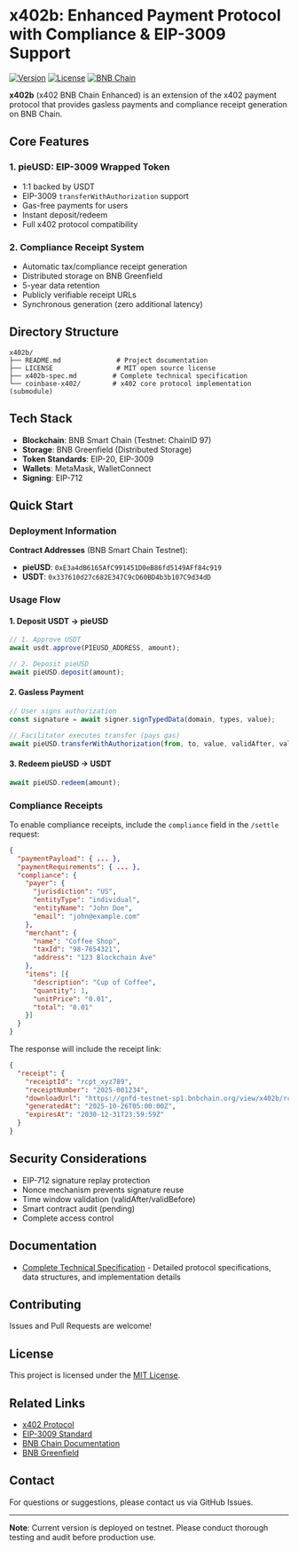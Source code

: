 # x402b: Enhanced Payment Protocol with Compliance & EIP-3009 Support

[![Version](https://img.shields.io/badge/version-0.0.1-blue.svg)](https://github.com/Pieverse-Eng/x402b)
[![License](https://img.shields.io/badge/license-MIT-green.svg)](LICENSE)
[![BNB Chain](https://img.shields.io/badge/network-BNB%20Chain-yellow.svg)](https://www.bnbchain.org/)

**x402b** (x402 BNB Chain Enhanced) is an extension of the x402 payment protocol that provides gasless payments and compliance receipt generation on BNB Chain.

## Core Features

### 1. pieUSD: EIP-3009 Wrapped Token
- 1:1 backed by USDT
- EIP-3009 `transferWithAuthorization` support
- Gas-free payments for users
- Instant deposit/redeem
- Full x402 protocol compatibility

### 2. Compliance Receipt System
- Automatic tax/compliance receipt generation
- Distributed storage on BNB Greenfield
- 5-year data retention
- Publicly verifiable receipt URLs
- Synchronous generation (zero additional latency)

## Directory Structure

```
x402b/
├── README.md              # Project documentation
├── LICENSE                # MIT open source license
├── x402b-spec.md         # Complete technical specification
└── coinbase-x402/        # x402 core protocol implementation (submodule)
```

## Tech Stack

- **Blockchain**: BNB Smart Chain (Testnet: ChainID 97)
- **Storage**: BNB Greenfield (Distributed Storage)
- **Token Standards**: EIP-20, EIP-3009
- **Wallets**: MetaMask, WalletConnect
- **Signing**: EIP-712

## Quick Start

### Deployment Information

**Contract Addresses** (BNB Smart Chain Testnet):
- **pieUSD**: `0xE3a4dB6165AfC991451D0eB86fd5149AFf84c919`
- **USDT**: `0x337610d27c682E347C9cD60BD4b3b107C9d34dD`

### Usage Flow

#### 1. Deposit USDT → pieUSD

```typescript
// 1. Approve USDT
await usdt.approve(PIEUSD_ADDRESS, amount);

// 2. Deposit pieUSD
await pieUSD.deposit(amount);
```

#### 2. Gasless Payment

```typescript
// User signs authorization
const signature = await signer.signTypedData(domain, types, value);

// Facilitator executes transfer (pays gas)
await pieUSD.transferWithAuthorization(from, to, value, validAfter, validBefore, nonce, signature);
```

#### 3. Redeem pieUSD → USDT

```typescript
await pieUSD.redeem(amount);
```

### Compliance Receipts

To enable compliance receipts, include the `compliance` field in the `/settle` request:

```json
{
  "paymentPayload": { ... },
  "paymentRequirements": { ... },
  "compliance": {
    "payer": {
      "jurisdiction": "US",
      "entityType": "individual",
      "entityName": "John Doe",
      "email": "john@example.com"
    },
    "merchant": {
      "name": "Coffee Shop",
      "taxId": "98-7654321",
      "address": "123 Blockchain Ave"
    },
    "items": [{
      "description": "Cup of Coffee",
      "quantity": 1,
      "unitPrice": "0.01",
      "total": "0.01"
    }]
  }
}
```

The response will include the receipt link:

```json
{
  "receipt": {
    "receiptId": "rcpt_xyz789",
    "receiptNumber": "2025-001234",
    "downloadUrl": "https://gnfd-testnet-sp1.bnbchain.org/view/x402b/rcpt_xyz789.json",
    "generatedAt": "2025-10-26T05:00:00Z",
    "expiresAt": "2030-12-31T23:59:59Z"
  }
}
```

## Security Considerations

- EIP-712 signature replay protection
- Nonce mechanism prevents signature reuse
- Time window validation (validAfter/validBefore)
- Smart contract audit (pending)
- Complete access control

## Documentation

- [Complete Technical Specification](x402b-spec.md) - Detailed protocol specifications, data structures, and implementation details

## Contributing

Issues and Pull Requests are welcome!

## License

This project is licensed under the [MIT License](LICENSE).

## Related Links

- [x402 Protocol](https://github.com/coinbase/coinbase-x402)
- [EIP-3009 Standard](https://eips.ethereum.org/EIPS/eip-3009)
- [BNB Chain Documentation](https://docs.bnbchain.org/)
- [BNB Greenfield](https://greenfield.bnbchain.org/)

## Contact

For questions or suggestions, please contact us via GitHub Issues.

---

**Note**: Current version is deployed on testnet. Please conduct thorough testing and audit before production use.
